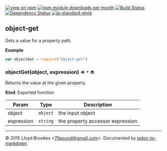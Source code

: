 [![view on npm](http://img.shields.io/npm/v/object-get.svg)](https://www.npmjs.org/package/object-get)
[![npm module downloads per month](http://img.shields.io/npm/dm/object-get.svg)](https://www.npmjs.org/package/object-get)
[![Build Status](https://travis-ci.org/75lb/object-get.svg?branch=master)](https://travis-ci.org/75lb/object-get)
[![Dependency Status](https://david-dm.org/75lb/object-get.svg)](https://david-dm.org/75lb/object-get)
[![js-standard-style](https://img.shields.io/badge/code%20style-standard-brightgreen.svg)](https://github.com/feross/standard)

<a name="module_object-get"></a>
## object-get
Gets a value for a property path.

**Example**  
```js
var objectGet = require("object-get")
```
<a name="exp_module_object-get--objectGet"></a>
### objectGet(object, expression) ⇒ <code>\*</code> ⏏
Returns the value at the given property.

**Kind**: Exported function  

| Param | Type | Description |
| --- | --- | --- |
| object | <code>object</code> | the input object |
| expression | <code>string</code> | the property accessor expression |


* * *

&copy; 2015 Lloyd Brookes \<75pound@gmail.com\>. Documented by [jsdoc-to-markdown](https://github.com/jsdoc2md/jsdoc-to-markdown).
